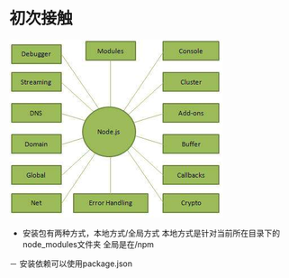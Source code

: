 # 初次接触

![image](https://github.com/sandyzidane/nodejs_note/blob/master/nodejs_concepts.jpg)

- 安装包有两种方式，本地方式/全局方式
本地方式是针对当前所在目录下的node_modules文件夹
全局是在<user-directory>/npm

－ 安装依赖可以使用package.json